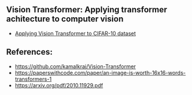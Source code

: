 ## Vision Transformer: Applying transformer achitecture to computer vision

- [Applying Vision Transformer to CIFAR-10 dataset]()

## References:

- https://github.com/kamalkraj/Vision-Transformer
- https://paperswithcode.com/paper/an-image-is-worth-16x16-words-transformers-1
- https://arxiv.org/pdf/2010.11929.pdf
